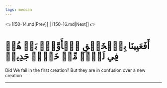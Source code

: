 ```yaml
---
tags: meccan
---
```


👈 [[50-14.md|Prev]] | [[50-16.md|Next]] 👉

# أَفَعَيِينَا بِٱلۡخَلۡقِ ٱلۡأَوَّلِۚ بَلۡ هُمۡ فِي لَبۡسٖ مِّنۡ خَلۡقٖ جَدِيدٖ

Did We fail in the first creation? But they are in confusion over a new creation

---

